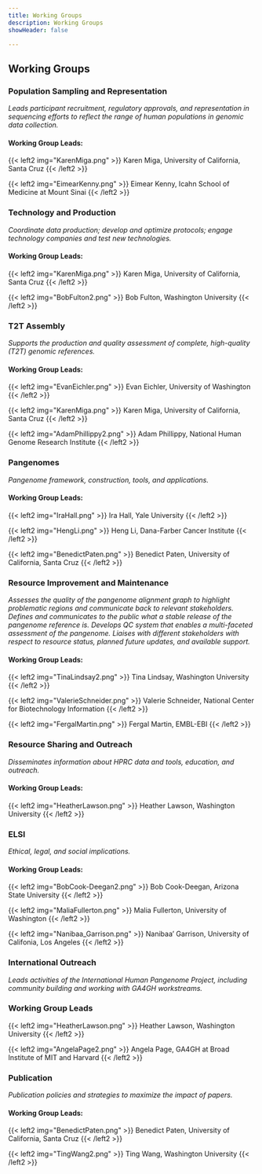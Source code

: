 ```yaml
---
title: Working Groups
description: Working Groups
showHeader: false

---
```


## Working Groups

### Population Sampling and Representation

*Leads participant recruitment, regulatory approvals, and representation in sequencing efforts to reflect the range of human populations in genomic data collection.*

#### Working Group Leads:

{{< left2 img="KarenMiga.png" >}}
Karen Miga, University of California, Santa Cruz
{{< /left2 >}}

{{< left2 img="EimearKenny.png" >}}
Eimear Kenny, Icahn School of Medicine at Mount Sinai
{{< /left2 >}}

### Technology and Production

*Coordinate data production; develop and optimize protocols; engage technology companies and test new technologies.*

#### Working Group Leads:

{{< left2 img="KarenMiga.png" >}}
Karen Miga, University of California, Santa Cruz
{{< /left2 >}}

{{< left2 img="BobFulton2.png" >}}
Bob Fulton, Washington University
{{< /left2 >}}

### T2T Assembly

*Supports the production and quality assessment of complete, high-quality (T2T) genomic references.*

#### Working Group Leads:

{{< left2 img="EvanEichler.png" >}}
Evan Eichler, University of Washington 
{{< /left2 >}}

{{< left2 img="KarenMiga.png" >}}
Karen Miga, University of California, Santa Cruz
{{< /left2 >}}

{{< left2 img="AdamPhillippy2.png" >}}
Adam Phillippy, National Human Genome Research Institute
{{< /left2 >}}

### Pangenomes

*Pangenome framework, construction, tools, and applications.*

#### Working Group Leads:

{{< left2 img="IraHall.png" >}}
Ira Hall, Yale University 
{{< /left2 >}}

{{< left2 img="HengLi.png" >}}
Heng Li, Dana-Farber Cancer Institute
{{< /left2 >}}

{{< left2 img="BenedictPaten.png" >}}
Benedict Paten, University of California, Santa Cruz
{{< /left2 >}}

### Resource Improvement and Maintenance

*Assesses the quality of the pangenome alignment graph to highlight problematic regions and communicate back to relevant stakeholders. Defines and communicates to the public what a stable release of the pangenome reference is. Develops QC system that enables a multi-faceted assessment of the pangenome. Liaises with different stakeholders with respect to resource status, planned future updates, and available support.*

#### Working Group Leads:

{{< left2 img="TinaLindsay2.png" >}}
Tina Lindsay, Washington University
{{< /left2 >}}

{{< left2 img="ValerieSchneider.png" >}}
Valerie Schneider, National Center for Biotechnology Information
{{< /left2 >}}

{{< left2 img="FergalMartin.png" >}}
Fergal Martin, EMBL-EBI
{{< /left2 >}}

### Resource Sharing and Outreach

*Disseminates information about HPRC data and tools, education, and outreach.*

#### Working Group Leads:

{{< left2 img="HeatherLawson.png" >}}
Heather Lawson, Washington University
{{< /left2 >}}

### ELSI

*Ethical, legal, and social implications.*

#### Working Group Leads:

{{< left2 img="BobCook-Deegan2.png" >}}
Bob Cook-Deegan, Arizona State University
{{< /left2 >}}

{{< left2 img="MaliaFullerton.png" >}}
Malia Fullerton, University of Washington
{{< /left2 >}}

{{< left2 img="Nanibaa_Garrison.png" >}}
Nanibaa’ Garrison, University of Califonia, Los Angeles
{{< /left2 >}}

### International Outreach

*Leads activities of the International Human Pangenome Project, including community building and working with GA4GH workstreams.*

### Working Group Leads

{{< left2 img="HeatherLawson.png" >}}
Heather Lawson, Washington University
{{< /left2 >}}

{{< left2 img="AngelaPage2.png" >}}
Angela Page, GA4GH at Broad Institute of MIT and Harvard
{{< /left2 >}}

### Publication

*Publication policies and strategies to maximize the impact of papers.*

#### Working Group Leads:

{{< left2 img="BenedictPaten.png" >}}
Benedict Paten, University of California, Santa Cruz
{{< /left2 >}}

{{< left2 img="TingWang2.png" >}}
Ting Wang, Washington University
{{< /left2 >}}
